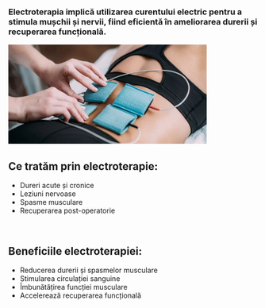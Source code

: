 ### Electroterapia implică utilizarea curentului electric pentru a stimula mușchii și nervii, fiind eficientă în ameliorarea durerii și recuperarea funcțională.

<img src="electroterapie_1.jpeg" width="400" alt="electroterapie" />

## Ce tratăm prin electroterapie:

- Dureri acute și cronice
- Leziuni nervoase
- Spasme musculare
- Recuperarea post-operatorie

<br>

## Beneficiile electroterapiei:

- Reducerea durerii și spasmelor musculare
- Stimularea circulației sanguine
- Îmbunătățirea funcției musculare
- Accelerează recuperarea funcțională

